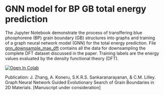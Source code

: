 # GNN model for BP GB total energy prediction
The Jupyter Notebook demonstrate the process of transffering blue phosphorene (BP) grain boundary (GB) structures into graphs and training of a graph neural network model (GNN) for the total energy prediction. File [gnn_downsample_mae_dft](gnn_bp_gb_dft/gnn_downsample_mae_dft.csv) contains all the data for downsampling the complete DFT dataset discussed in the paper. Training labels are the energy values evaluated by the density functional theory (DFT).

[![Open In Colab](https://colab.research.google.com/assets/colab-badge.svg)](https://colab.research.google.com/github/JannarZ/gnn_bp_gb_dft/blob/main/gnn_model_for_predicting_grain_boundaries_in_blue_phosphorene_dft.ipynb)

Publication: J. Zhang, A. Koneru, S.K.R.S. Sankaranarayanan, & C.M. Lilley. Graph Neural Network Guided Evolutionary Search of Grain Boundaries in 2D Materials. [Manuscript under consideration]

